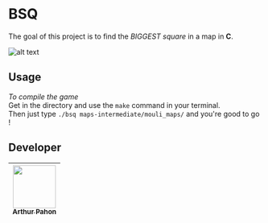 # BSQ

The goal of this project is to find the *BIGGEST square* in a map in **C**.

![alt text](https://zupimages.net/up/22/19/u1tq.png)

## Usage

*To compile the game*<br>
Get in the directory and use the `make` command in your terminal.<br>
Then just type `./bsq maps-intermediate/mouli_maps/` and you're good to go !

## Developer

| [<img src="https://github.com/ArthurPahon.png?size=85" width=85><br><sub>Arthur Pahon</sub>](https://github.com/ArthurPahon)
| :---: |